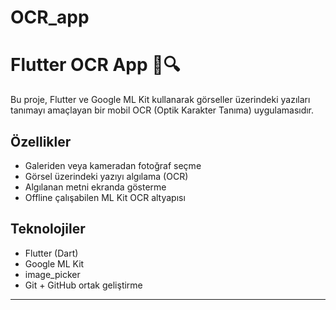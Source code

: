 # OCR_app
# Flutter OCR App 📱🔍

Bu proje, Flutter ve Google ML Kit kullanarak görseller üzerindeki yazıları tanımayı amaçlayan bir mobil OCR (Optik Karakter Tanıma) uygulamasıdır.

## Özellikler
- Galeriden veya kameradan fotoğraf seçme
- Görsel üzerindeki yazıyı algılama (OCR)
- Algılanan metni ekranda gösterme
- Offline çalışabilen ML Kit OCR altyapısı

## Teknolojiler
- Flutter (Dart)
- Google ML Kit
- image_picker
- Git + GitHub ortak geliştirme

---

